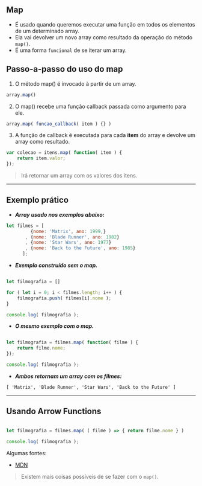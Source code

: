 ## Map

* É usado quando queremos executar uma função em todos os elementos de um determinado array.
* Ela vai devolver um novo array como resultado da operação do método `map()`.
* É uma forma `funcional` de se iterar um array.

## Passo-a-passo do uso do map

1. O método map() é invocado à partir de um array. 

```js 
array.map()
```

2. O map() recebe uma função callback passada como argumento para ele.

```js
array.map( funcao_callback( item ) {} )
```

3. A função de callback é executada para cada **item** do array e devolve um array como resultado.

```js
var colecao = itens.map( function( item ) {
    return item.valor;
});
```
> Irá retornar um array com os valores dos itens.

-----------------------------------

## Exemplo prático


* ***Array usado nos exemplos abaixo:***

```js
let filmes = [
         {nome: 'Matrix', ano: 1999,} 
       , {nome: 'Blade Runner', ano: 1982} 
       , {nome: 'Star Wars', ano: 1977}
       , {nome: 'Back to the Future', ano: 1985}
      ];
```


* ***Exemplo construído sem o map.***

```js

let filmografia = []

for ( let i = 0; i < filmes.length; i++ ) {
    filmografia.push( filmes[i].nome );
}

console.log( filmografia );
```



* ***O mesmo exemplo com o map.***

```js

let filmografia = filmes.map( function( filme ) {
    return filme.nome;
});

console.log( filmografia );
```

* ***Ambos retornam um array com os filmes:***

`[ 'Matrix', 'Blade Runner', 'Star Wars', 'Back to the Future' ]`



-----------------------------------------

## Usando Arrow Functions


```js

let filmografia = filmes.map( ( filme ) => { return filme.nome } )

console.log( filmografia );
```

Algumas fontes:

* [MDN](https://developer.mozilla.org/pt-BR/docs/Web/JavaScript/Reference/Global_Objects/Array/map)

> Existem mais coisas possíveis de se fazer com o `map()`.

